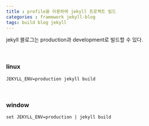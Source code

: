 ```yaml
---
title : profile을 이용하여 jekyll 프로젝트 빌드
categories : framework jekyll-blog
tags: build blog jekyll
--- 
```


jekyll 블로그는 production과 development로 빌드할 수 있다. 

<br>

### linux

```
JEKYLL_ENV=production jekyll build
```

<br>

### window

```
set JEKYLL_ENV=production | jekyll build
```


